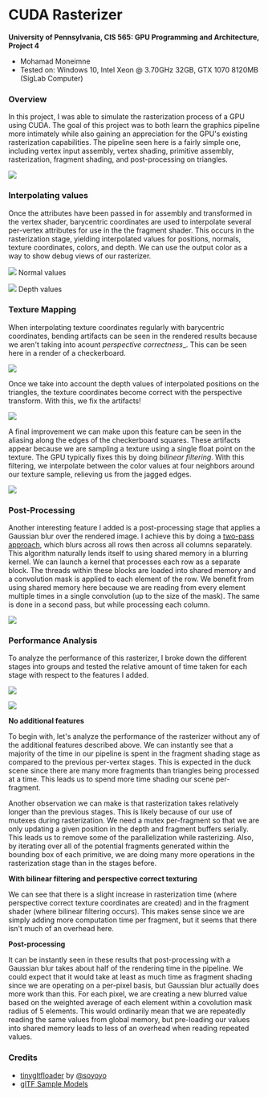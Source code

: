 CUDA Rasterizer
===============

**University of Pennsylvania, CIS 565: GPU Programming and Architecture, Project 4**

* Mohamad Moneimne
* Tested on: Windows 10, Intel Xeon @ 3.70GHz 32GB, GTX 1070 8120MB (SigLab Computer)

### Overview

In this project, I was able to simulate the rasterization process of a GPU using CUDA. The goal of this project was to both learn the graphics pipeline more intimately while also gaining an appreciation for the GPU's existing rasterization capabilities. The pipeline seen here is a fairly simple one, including vertex input assembly, vertex shading, primitive assembly, rasterization, fragment shading, and post-processing on triangles.

![](renders/duck.gif)

### Interpolating values

Once the attributes have been passed in for assembly and transformed in the vertex shader, barycentric coordinates are used to interpolate several per-vertex attributes for use in the the fragment shader. This occurs in the rasterization stage, yielding interpolated values for positions, normals, texture coordinates, colors, and depth. We can use the output color as a way to show debug views of our rasterizer.

![](renders/normals.png) Normal values

![](renders/depth.png) Depth values

### Texture Mapping

When interpolating texture coordinates regularly with barycentric coordinates, bending artifacts can be seen in the rendered results because we aren't taking into acount _perspective correctness__. This can be seen here in a render of a checkerboard.

![](renders/texturing.png)

Once we take into account the depth values of interpolated positions on the triangles, the texture coordinates become correct with the perspective transform. With this, we fix the artifacts!

![](renders/perspectiveCorrect.png)

A final improvement we can make upon this feature can be seen in the aliasing along the edges of the checkerboard squares. These artifacts appear because we are sampling a texture using a single float point on the texture. The GPU typically fixes this by doing _bilinear filtering_. With this filtering, we interpolate between the color values at four neighbors around our texture sample, relieving us from the jagged edges.

![](renders/bilinearFilter.png)

### Post-Processing

Another interesting feature I added is a post-processing stage that applies a Gaussian blur over the rendered image. I achieve this by doing a [two-pass approach](https://learnopengl.com/#!Advanced-Lighting/Bloom), which blurs across all rows then across all columns separately. This algorithm naturally lends itself to using shared memory in a blurring kernel. We can launch a kernel that processes each row as a separate block. The threads within these blocks are loaded into shared memory and a convolution mask is applied to each element of the row. We benefit from using shared memory here because we are reading from every element multiple times in a single convolution (up to the size of the mask). The same is done in a second pass, but while processing each column.

![](renders/gaussianBlur.png)

### Performance Analysis

To analyze the performance of this rasterizer, I broke down the different stages into groups and tested the relative amount of time taken for each stage with respect to the features I added.

![](table1.png)

![](figure1.png)

**No additional features**

To begin with, let's analyze the performance of the rasterizer without any of the additional features described above. We can instantly see that a majority of the time in our pipeline is spent in the fragment shading stage as compared to the previous per-vertex stages. This is expected in the duck scene since there are many more fragments than triangles being processed at a time. This leads us to spend more time shading our scene per-fragment. 

Another observation we can make is that rasterization takes relatively longer than the previous stages. This is likely because of our use of mutexes during rasterization. We need a mutex per-fragment so that we are only updating a given position in the depth and fragment buffers serially. This leads us to remove some of the parallelization while rasterizing. Also, by iterating over all of the potential fragments generated within the bounding box of each primitive, we are doing many more operations in the rasterization stage than in the stages before.

**With bilinear filtering and perspective correct texturing**

We can see that there is a slight increase in rasterization time (where perspective correct texture coordinates are created) and in the fragment shader (where bilinear filtering occurs). This makes sense since we are simply adding more computation time per fragment, but it seems that there isn't much of an overhead here.

**Post-processing**

It can be instantly seen in these results that post-processing with a Gaussian blur takes about half of the rendering time in the pipeline. We could expect that it would take at least as much time as fragment shading since we are operating on a per-pixel basis, but Gaussian blur actually does more work than this. For each pixel, we are creating a new blurred value based on the weighted average of each element within a covolution mask radius of 5 elements. This would ordinarily mean that we are repeatedly reading the same values from global memory, but pre-loading our values into shared memory leads to less of an overhead when reading repeated values.

### Credits

* [tinygltfloader](https://github.com/syoyo/tinygltfloader) by [@soyoyo](https://github.com/syoyo)
* [glTF Sample Models](https://github.com/KhronosGroup/glTF/blob/master/sampleModels/README.md)
